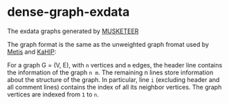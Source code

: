 # dense-graph-exdata

The exdata graphs generated by [MUSKETEER](https://github.com/sashagutfraind/musketeer)

The graph format is the same as the unweighted graph fromat used by [Metis](http://glaros.dtc.umn.edu/gkhome/metis/metis/overview) and [KaHIP](https://kahip.github.io/):

For a graph G = (V, E), with `n` vertices and `m` edges, the header line contains the information of the graph `n m`. The remaining n lines store information about the structure of the graph. In particular, line `i` (excluding header and all comment lines) contains the index of all its neighbor vertices. The graph vertices are indexed from `1` to `n`.
